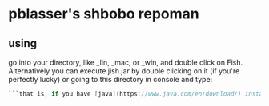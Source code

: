 # pblasser's shbobo repoman

## using
go into your directory, like _lin, _mac, or _win, and 
double click on Fish. Alternatively you can execute jish.jar
by double clicking on it (if you're perfectly lucky) or 
going to this directory in console and type:
```java -jar jish.jar
```that is, if you have [java](https://www.java.com/en/download/) installed.

